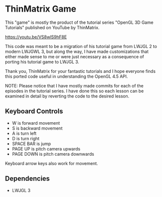 # ThinMatrix Game

This "game" is mostly the product of the tutorial series "OpenGL 3D Game Tutorials" published on YouTube by ThinMatrix.

https://youtu.be/VS8wlS9hF8E

This code was meant to be a migration of his tutorial game from LWJGL 2 to modern LWJGWL 3, but along the way, I have made customizations that either made sense to me or were just necessary as a consequence of porting his tutorial game to LWJGL 3.

Thank you, ThinMatrix for your fantastic tutorials and I hope everyone finds this ported code useful in understanding the OpenGL 4.5 API.

NOTE: Please notice that I have mostly made commits for each of the episodes in the tutorial series. I have done this so each lesson can be examined in detail by reverting the code to the desired lesson.

## Keyboard Controls
* W is forward movement
* S is backward movement
* A is turn left
* D is turn right
* SPACE BAR is jump
* PAGE UP is pitch camera upwards
* PAGE DOWN is pitch camera downwards

Keyboard arrow keys also work for movement.

## Dependencies
 * LWJGL 3
 